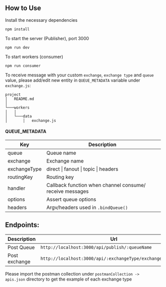 ## How to Use

Install the necessary dependencies

```shell
npm install
```

To start the server (Publisher), port 3000

```shell
npm run dev
```

To start workers (consumer)

```shell
npm run consumer
```

To receive message with your custom `exchange`, `exchange type` and `queue` value, please add/edit new entity in `QUEUE_METADATA` variable under `exchange.js`:

```
project
│   README.md
│
└───workers
│   │
│   └───data
│       │   exchange.js

```

#### QUEUE_METADATA

| Key          | Description                                              |
| ------------ | -------------------------------------------------------- |
| queue        | Queue name                                               |
| exchange     | Exchange name                                            |
| exchangeType | direct \| fanout \| topic \| headers                     |
| routingKey   | Routing key                                              |
| handler      | Callback function when channel consume/ receive messages |
| options      | Assert queue options                                     |
| headers      | Argv/headers used in `.bindQueue()`                      |

## Endpoints:

| Description   | Url                                                          |
| ------------- | ------------------------------------------------------------ |
| Post Queue    | `http://localhost:3000/api/publish/:queueName`               |
| Post exchange | `http://localhost:3000/api/:exchangeType/exchange/:exchange` |

Please import the postman collection under `postmanCollection -> apis.json` directory to get the example of each exchange type
